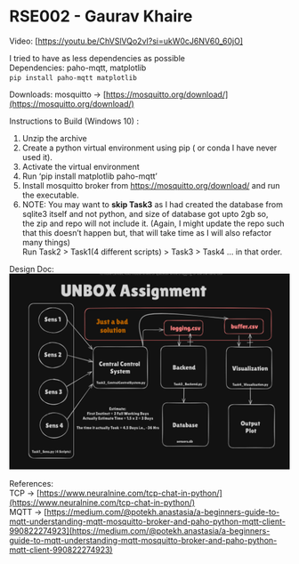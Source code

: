 # RSE002 - Gaurav Khaire

Video: [https://youtu.be/ChVSlVQo2vI?si=ukW0cJ6NV60_60jO] <br>

I tried to have as less dependencies as possible <br>
Dependencies: paho-mqtt, matplotlib <br> 
`pip install paho-mqtt matplotlib`<br>

Downloads: mosquitto -> [https://mosquitto.org/download/](https://mosquitto.org/download/) <br>

Instructions to Build (Windows 10) : <br>
1. Unzip the archive
2. Create a python virtual environment using pip ( or conda I have never used it).
3. Activate the virtual environment
4. Run ‘pip install matplotlib paho-mqtt’
5. Install mosquitto broker from https://mosquitto.org/download/ and run the executable.
6. NOTE: You may want to <b>skip Task3</b> as I had created the database from sqlite3 itself and not python, and size of database got upto 2gb so, <br>
the zip and repo will not include it. (Again, I might update the repo such that this doesn’t happen but, that will take time as I will also refactor many things) <br>
Run Task2 > Task1(4 different scripts) > Task3 > Task4 … in that order.




Design Doc: <br>
![Alt text](./Images/PlanOfAction.png) 

References: <br>
 TCP -> [https://www.neuralnine.com/tcp-chat-in-python/](https://www.neuralnine.com/tcp-chat-in-python/) <br>
MQTT -> [https://medium.com/@potekh.anastasia/a-beginners-guide-to-mqtt-understanding-mqtt-mosquitto-broker-and-paho-python-mqtt-client-990822274923](https://medium.com/@potekh.anastasia/a-beginners-guide-to-mqtt-understanding-mqtt-mosquitto-broker-and-paho-python-mqtt-client-990822274923) <br>

